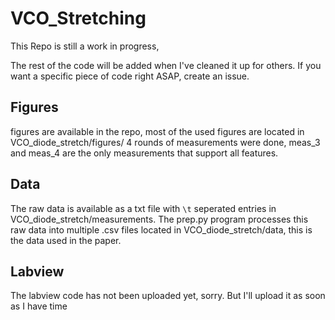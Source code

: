 # VCO_Stretching

This Repo is still a work in progress,

The rest of the code will be added when I've cleaned it up for others. If you want a specific piece of code right ASAP, create an issue.

## Figures

figures are available in the repo, most of the used figures are located in VCO_diode_stretch/figures/
4 rounds of measurements were done, meas_3 and meas_4 are the only measurements that support all features.

## Data

The raw data is available as a txt file with `\t` seperated entries in VCO_diode_stretch/measurements.
The prep.py program processes this raw data into multiple .csv files located in VCO_diode_stretch/data, this is the data used in the paper.

## Labview

The labview code has not been uploaded yet, sorry. But I'll upload it as soon as I have time
